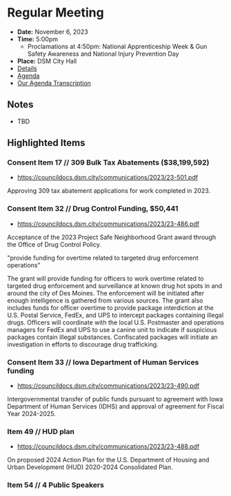 # Regular Meeting

- **Date:** November 6, 2023
- **Time:** 5:00pm
    - Proclamations at 4:50pm: National Apprenticeship Week & Gun Safety Awareness and National Injury Prevention Day 
- **Place:** DSM City Hall
- [Details](https://www.dsm.city/citycouncil_detail_T60_R2523.php)
- [Agenda](https://councildocs.dsm.city/agendas/ag20231106.pdf)
- [Our Agenda Transcription](#/view/agenda~2023~transcription~11-06_RM)

## Notes

- TBD

## Highlighted Items

### Consent Item 17 // 309 Bulk Tax Abatements ($38,199,592)

- https://councildocs.dsm.city/communications/2023/23-501.pdf

Approving 309 tax abatement applications for work completed in 2023.

### Consent Item 32 // Drug Control Funding, $50,441

- https://councildocs.dsm.city/communications/2023/23-486.pdf

Acceptance of the 2023 Project Safe Neighborhood Grant award through the Office of Drug Control Policy. 

"provide funding for overtime related to targeted drug enforcement operations"

The grant will provide funding for officers to work overtime related to targeted drug enforcement and
surveillance at known drug hot spots in and around the city of Des Moines. The enforcement will be
initiated after enough intelligence is gathered from various sources. The grant also includes funds for
officer overtime to provide package interdiction at the U.S. Postal Service, FedEx, and UPS to
intercept packages containing illegal drugs. Officers will coordinate with the local U.S. Postmaster and
operations managers for FedEx and UPS to use a canine unit to indicate if suspicious packages contain
illegal substances. Confiscated packages will initiate an investigation in efforts to discourage drug
trafficking.

### Consent Item 33 // Iowa Department of Human Services funding

- https://councildocs.dsm.city/communications/2023/23-490.pdf

Intergovernmental transfer of public funds pursuant to agreement with Iowa Department of Human Services (IDHS) and approval of agreement for Fiscal Year 2024-2025. 

### Item 49 // HUD plan

- https://councildocs.dsm.city/communications/2023/23-488.pdf

On proposed 2024 Action Plan for the U.S. Department of Housing and Urban Development (HUD) 2020-2024 Consolidated Plan. 

### Item 54 // 4 Public Speakers
